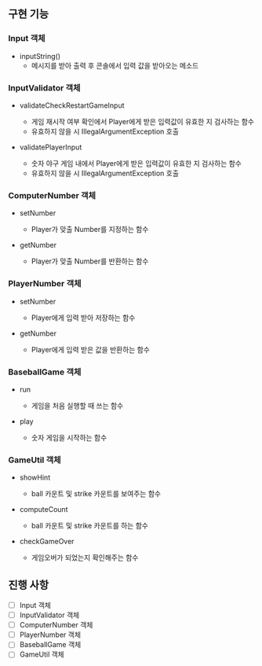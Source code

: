 ## 구현 기능

### Input 객체
- inputString()
    - 메시지를 받아 출력 후 콘솔에서 입력 값을 받아오는 메소드


### InputValidator 객체
- validateCheckRestartGameInput
    - 게임 재시작 여부 확인에서 Player에게 받은 입력값이 유효한 지 검사하는 함수
    - 유효하지 않을 시 IllegalArgumentException 호출


- validatePlayerInput
    - 숫자 야구 게임 내에서 Player에게 받은 입력값이 유효한 지 검사하는 함수
    - 유효하지 않을 시 IllegalArgumentException 호출


### ComputerNumber 객체
- setNumber
    - Player가 맞출 Number를 지정하는 함수


- getNumber
    - Player가 맞출 Number를 반환하는 함수


### PlayerNumber 객체
- setNumber
    - Player에게 입력 받아 저장하는 함수


- getNumber
    - Player에게 입력 받은 값을 반환하는 함수


### BaseballGame 객체
- run
    - 게임을 처음 실행할 때 쓰는 함수


- play
    - 숫자 게임을 시작하는 함수

### GameUtil 객체
- showHint
    - ball 카운트 및 strike 카운트를 보여주는 함수


- computeCount
    - ball 카운트 및 strike 카운트를 하는 함수


- checkGameOver
    - 게임오버가 되었는지 확인해주는 함수

## 진행 사항
- [ ] Input 객체
- [ ] InputValidator 객체
- [ ] ComputerNumber 객체
- [ ] PlayerNumber 객체
- [ ] BaseballGame 객체
- [ ] GameUtil 객체